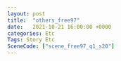 ```yaml
---
layout: post
title:  "others_free97"
date:   2021-10-21 16:00:00 +0000
categories: Etc
Tags: Story Etc
SceneCode: ["scene_free97_q1_s20"]
---
```


